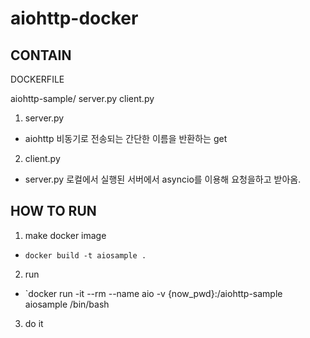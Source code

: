 # aiohttp-docker

## CONTAIN

DOCKERFILE

aiohttp-sample/
  server.py
  client.py

1. server.py
  - aiohttp 비동기로 전송되는 간단한 이름을 반환하는 get

2. client.py
  - server.py 로컬에서 실행된 서버에서 asyncio를 이용해 요청을하고 받아옴.

## HOW TO RUN

1. make docker image
  - `docker build -t aiosample .`
 
2. run
  - `docker run -it --rm --name aio -v {now_pwd}:/aiohttp-sample aiosample /bin/bash

3. do it
